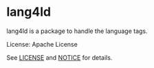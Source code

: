 # lang4ld

lang4ld is a package to handle the language tags.

License: Apache License

See [LICENSE](LICENSE) and [NOTICE](NOTICE) for details.
